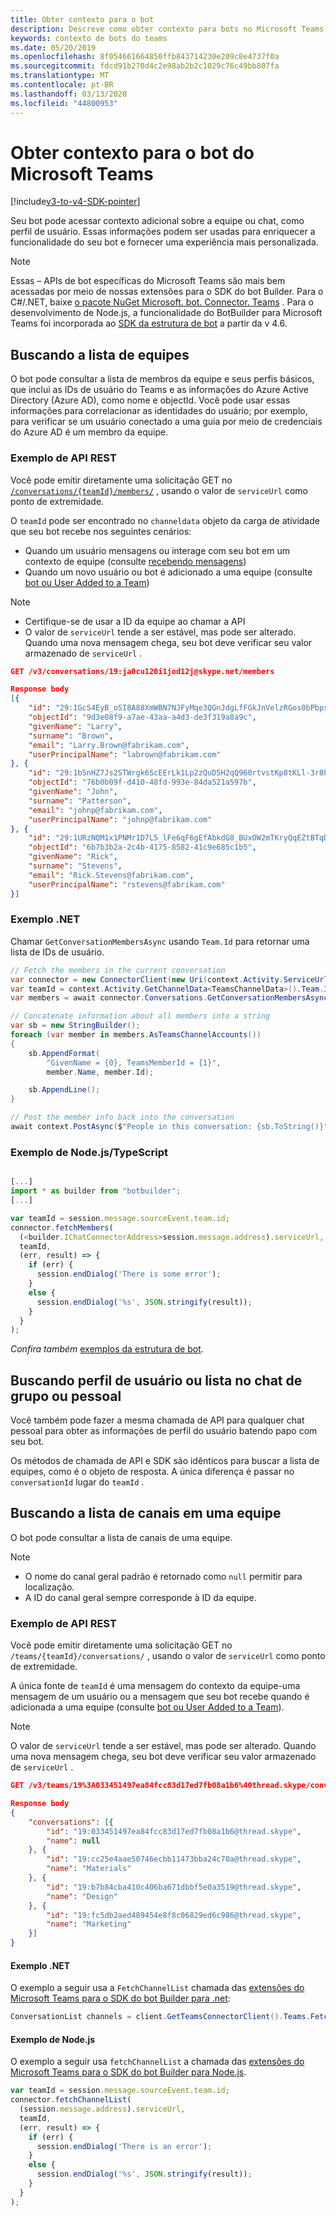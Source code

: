 ```yaml
---
title: Obter contexto para o bot
description: Descreve como obter contexto para bots no Microsoft Teams
keywords: contexto de bots do teams
ms.date: 05/20/2019
ms.openlocfilehash: 8f054661664850ffb843714230e209c8e4737f0a
ms.sourcegitcommit: fdcd91b270d4c2e98ab2b2c1029c76c49bb807fa
ms.translationtype: MT
ms.contentlocale: pt-BR
ms.lasthandoff: 03/13/2020
ms.locfileid: "44800953"
---
```

# <a name="get-context-for-your-microsoft-teams-bot"></a>Obter contexto para o bot do Microsoft Teams

[!include[v3-to-v4-SDK-pointer](~/includes/v3-to-v4-pointer-bots.md)]

Seu bot pode acessar contexto adicional sobre a equipe ou chat, como perfil de usuário. Essas informações podem ser usadas para enriquecer a funcionalidade do seu bot e fornecer uma experiência mais personalizada.

> [!NOTE]
> Essas &ndash; APIs de bot específicas do Microsoft Teams são mais bem acessadas por meio de nossas extensões para o SDK do bot Builder. Para o C#/.NET, baixe [o pacote NuGet Microsoft. bot. Connector. Teams](https://www.nuget.org/packages/Microsoft.Bot.Connector.Teams) . Para o desenvolvimento de Node.js, a funcionalidade do BotBuilder para Microsoft Teams foi incorporada ao [SDK da estrutura de bot](https://github.com/microsoft/botframework-sdk) a partir da v 4.6.

## <a name="fetching-the-team-roster"></a>Buscando a lista de equipes

O bot pode consultar a lista de membros da equipe e seus perfis básicos, que inclui as IDs de usuário do Teams e as informações do Azure Active Directory (Azure AD), como nome e objectId. Você pode usar essas informações para correlacionar as identidades do usuário; por exemplo, para verificar se um usuário conectado a uma guia por meio de credenciais do Azure AD é um membro da equipe.

### <a name="rest-api-example"></a>Exemplo de API REST

Você pode emitir diretamente uma solicitação GET no [`/conversations/{teamId}/members/`](/bot-framework/rest-api/bot-framework-rest-connector-api-reference#get-conversation-members) , usando o valor de `serviceUrl` como ponto de extremidade.

O `teamId` pode ser encontrado no `channeldata` objeto da carga de atividade que seu bot recebe nos seguintes cenários:
* Quando um usuário mensagens ou interage com seu bot em um contexto de equipe (consulte [recebendo mensagens](~/resources/bot-v3/bot-conversations/bots-conversations.md#receiving-messages))
* Quando um novo usuário ou bot é adicionado a uma equipe (consulte [bot ou User Added to a Team](~/resources/bot-v3/bots-notifications.md#bot-or-user-added-to-a-team))

> [!NOTE]
>* Certifique-se de usar a ID da equipe ao chamar a API
>* O valor de `serviceUrl` tende a ser estável, mas pode ser alterado. Quando uma nova mensagem chega, seu bot deve verificar seu valor armazenado de `serviceUrl` .

```json
GET /v3/conversations/19:ja0cu120i1jod12j@skype.net/members

Response body
[{
    "id": "29:1GcS4EyB_oSI8A88XmWBN7NJFyMqe3QGnJdgLfFGkJnVelzRGos0bPbpsfJjcbAD22bmKc4GMbrY2g4JDrrA8vM06X1-cHHle4zOE6U4ttcc",
    "objectId": "9d3e08f9-a7ae-43aa-a4d3-de3f319a8a9c",
    "givenName": "Larry",
    "surname": "Brown",
    "email": "Larry.Brown@fabrikam.com",
    "userPrincipalName": "labrown@fabrikam.com"
}, {
    "id": "29:1bSnHZ7Js2STWrgk6ScEErLk1Lp2zQuD5H2qQ960rtvstKp8tKLl-3r8b6DoW0QxZimuTxk_kupZ1DBMpvIQQUAZL-PNj0EORDvRZXy8kvWk",
    "objectId": "76b0b09f-d410-48fd-993e-84da521a597b",
    "givenName": "John",
    "surname": "Patterson",
    "email": "johnp@fabrikam.com",
    "userPrincipalName": "johnp@fabrikam.com"
}, {
    "id": "29:1URzNQM1x1PNMr1D7L5_lFe6qF6gEfAbkdG8_BUxOW2mTKryQqEZtBTqDt10-MghkzjYDuUj4KG6nvg5lFAyjOLiGJ4jzhb99WrnI7XKriCs",
    "objectId": "6b7b3b2a-2c4b-4175-8582-41c9e685c1b5",
    "givenName": "Rick",
    "surname": "Stevens",
    "email": "Rick.Stevens@fabrikam.com",
    "userPrincipalName": "rstevens@fabrikam.com"
}]
```

### <a name="net-example"></a>Exemplo .NET

Chamar `GetConversationMembersAsync` usando `Team.Id` para retornar uma lista de IDs de usuário.

```csharp
// Fetch the members in the current conversation
var connector = new ConnectorClient(new Uri(context.Activity.ServiceUrl));
var teamId = context.Activity.GetChannelData<TeamsChannelData>().Team.Id;
var members = await connector.Conversations.GetConversationMembersAsync(teamId);

// Concatenate information about all members into a string
var sb = new StringBuilder();
foreach (var member in members.AsTeamsChannelAccounts())
{
    sb.AppendFormat(
        "GivenName = {0}, TeamsMemberId = {1}",
        member.Name, member.Id);

    sb.AppendLine();
}

// Post the member info back into the conversation
await context.PostAsync($"People in this conversation: {sb.ToString()}");
```

### <a name="nodejstypescript-example"></a>Exemplo de Node.js/TypeScript

```typescript

[...]
import * as builder from "botbuilder";
[...]

var teamId = session.message.sourceEvent.team.id;
connector.fetchMembers(
  (<builder.IChatConnectorAddress>session.message.address).serviceUrl,
  teamId,
  (err, result) => {
    if (err) {
      session.endDialog('There is some error');
    }
    else {
      session.endDialog('%s', JSON.stringify(result));
    }
  }
);
```

*Confira também* [exemplos da estrutura de bot](https://github.com/Microsoft/BotBuilder-Samples/blob/master/README.md).

## <a name="fetching-user-profile-or-roster-in-personal-or-group-chat"></a>Buscando perfil de usuário ou lista no chat de grupo ou pessoal

Você também pode fazer a mesma chamada de API para qualquer chat pessoal para obter as informações de perfil do usuário batendo papo com seu bot.

Os métodos de chamada de API e SDK são idênticos para buscar a lista de equipes, como é o objeto de resposta. A única diferença é passar no `conversationId` lugar do `teamId` .

## <a name="fetching-the-list-of-channels-in-a-team"></a>Buscando a lista de canais em uma equipe

O bot pode consultar a lista de canais de uma equipe.

> [!NOTE]
>
>* O nome do canal geral padrão é retornado como `null` permitir para localização.
>* A ID do canal geral sempre corresponde à ID da equipe.

### <a name="rest-api-example"></a>Exemplo de API REST

Você pode emitir diretamente uma solicitação GET no `/teams/{teamId}/conversations/` , usando o valor de `serviceUrl` como ponto de extremidade.

A única fonte de `teamId` é uma mensagem do contexto da equipe-uma mensagem de um usuário ou a mensagem que seu bot recebe quando é adicionada a uma equipe (consulte [bot ou User Added to a Team](~/resources/bot-v3/bots-notifications.md#team-member-or-bot-addition)).

> [!NOTE]
> O valor de `serviceUrl` tende a ser estável, mas pode ser alterado. Quando uma nova mensagem chega, seu bot deve verificar seu valor armazenado de `serviceUrl` .

```json
GET /v3/teams/19%3A033451497ea84fcc83d17ed7fb08a1b6%40thread.skype/conversations

Response body
{
    "conversations": [{
        "id": "19:033451497ea84fcc83d17ed7fb08a1b6@thread.skype",
        "name": null
    }, {
        "id": "19:cc25e4aae50746ecbb11473bba24c70a@thread.skype",
        "name": "Materials"
    }, {
        "id": "19:b7b84cba410c406ba671dbbf5e0a3519@thread.skype",
        "name": "Design"
    }, {
        "id": "19:fc5db2aed489454e8f8c06829ed6c986@thread.skype",
        "name": "Marketing"
    }]
}
```

#### <a name="net-example"></a>Exemplo .NET

O exemplo a seguir usa a `FetchChannelList` chamada das [extensões do Microsoft Teams para o SDK do bot Builder para .net](https://www.nuget.org/packages/Microsoft.Bot.Connector.Teams):

```csharp
ConversationList channels = client.GetTeamsConnectorClient().Teams.FetchChannelList(activity.GetChannelData<TeamsChannelData>().Team.Id);
```

#### <a name="nodejs-example"></a>Exemplo de Node.js

O exemplo a seguir usa `fetchChannelList` a chamada das [extensões do Microsoft Teams para o SDK do bot Builder para Node.js](https://www.npmjs.com/package/botbuilder-teams).

```javascript
var teamId = session.message.sourceEvent.team.id;
connector.fetchChannelList(
  (session.message.address).serviceUrl,
  teamId,
  (err, result) => {
    if (err) {
      session.endDialog('There is an error');
    }
    else {
      session.endDialog('%s', JSON.stringify(result));
    }
  }
);
```

